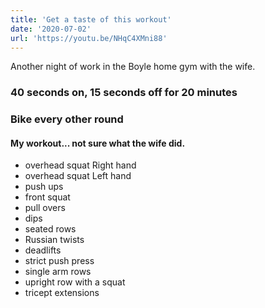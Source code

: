 ```yaml
---
title: 'Get a taste of this workout'
date: '2020-07-02'
url: 'https://youtu.be/NHqC4XMni88'
---
```


Another night of work in the Boyle home gym with the wife.

### 40 seconds on, 15 seconds off for 20 minutes

### Bike every other round

#### My workout... not sure what the wife did.

- overhead squat Right hand
- overhead squat Left hand
- push ups
- front squat
- pull overs
- dips
- seated rows
- Russian twists
- deadlifts
- strict push press
- single arm rows
- upright row with a squat
- tricept extensions
